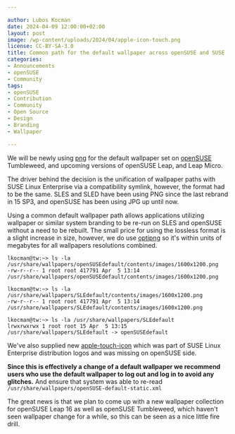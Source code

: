 ```yaml
---

author: Lubos Kocman
date: 2024-04-09 12:00:00+02:00
layout: post
image: /wp-content/uploads/2024/04/apple-icon-touch.png
license: CC-BY-SA-3.0
title: Common path for the default wallpaper across openSUSE and SUSE
categories:
- Announcements
- openSUSE
- Community
tags:
- openSUSE
- Contribution
- Community
- Open Source
- Design
- Branding
- Wallpaper

---
```


We will be newly using [png](https://github.com/openSUSE/branding/pull/149) for the default wallpaper set on
[openSUSE](https://www.get.opensuse.org/) Tumbleweed, and upcoming versions of openSUSE Leap, and Leap Micro.

The driver behind the decision is the unification of wallpaper paths with SUSE Linux Enterprise via a compatibility symlink, however, the format had to be the same.
SLES and SLED have been using PNG since the last rebrand in 15 SP3, and openSUSE has been using JPG up until now.

Using a common default wallpaper path allows applications utilizing wallpaper or similar system branding to be re-run on SLES and openSUSE without a need to be rebuilt.
The small price for using the lossless format is a slight increase in size, however, we do use [optipng](https://github.com/openSUSE/branding/pull/148/files#diff-76ed074a9305c04054cdebb9e9aad2d818052b07091de1f20cad0bbac34ffb52R80) so it's within units of megabytes for all wallpapers resolutions combined.


```
lkocman@tw:~> ls -la /usr/share/wallpapers/openSUSEdefault/contents/images/1600x1200.png
-rw-r--r-- 1 root root 417791 Apr  5 13:14 /usr/share/wallpapers/openSUSEdefault/contents/images/1600x1200.png

lkocman@tw:~> ls -la /usr/share/wallpapers/SLEdefault/contents/images/1600x1200.png
-rw-r--r-- 1 root root 417791 Apr  5 13:14 /usr/share/wallpapers/SLEdefault/contents/images/1600x1200.png

lkocman@tw:~> ls -la /usr/share/wallpapers/SLEdefault
lrwxrwxrwx 1 root root 15 Apr  5 13:15 /usr/share/wallpapers/SLEdefault -> openSUSEdefault
``` 

We've also supplied new [apple-touch-icon](https://github.com/openSUSE/distribution-logos/pull/7/files) which was part of SUSE Linux Enterprise distribution logos and was missing on openSUSE side.

<strong>Since this is effectively a change of a default wallpaper we recommend users who use the default wallpaper to log out and log in to avoid any glitches.</strong>
And ensure that system was able to re-read `/usr/share/wallpapers/openSUSE-default-static.xml`

The great news is that we plan to come up with a new wallpaper collection for openSUSE Leap 16 as well as openSUSE Tumbleweed, which haven't seen wallpaper change for a while, so this can be seen as a nice little fire drill.


<meta name="openSUSE, community, project, conference, Open Source, Design, Branding, Wallpaper" content="HTML,CSS,XML,JavaScript">
